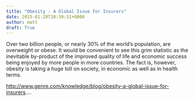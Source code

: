 ```yaml
---
title: "Obesity - A Global Issue for Insurers"
date: 2015-01-20T20:39:51+0000
author: matt
draft: True
---
```

Over two billion people, or nearly 30% of the world’s population, are overweight or obese. It would be convenient to see this grim statistic as the inevitable by-product of the improved quality of life and economic success being enjoyed by more people in more countries. The fact is, however, obesity is taking a huge toll on society, in economic as well as in health terms.

http://www.genre.com/knowledge/blog/obesity-a-global-issue-for-insurers....
